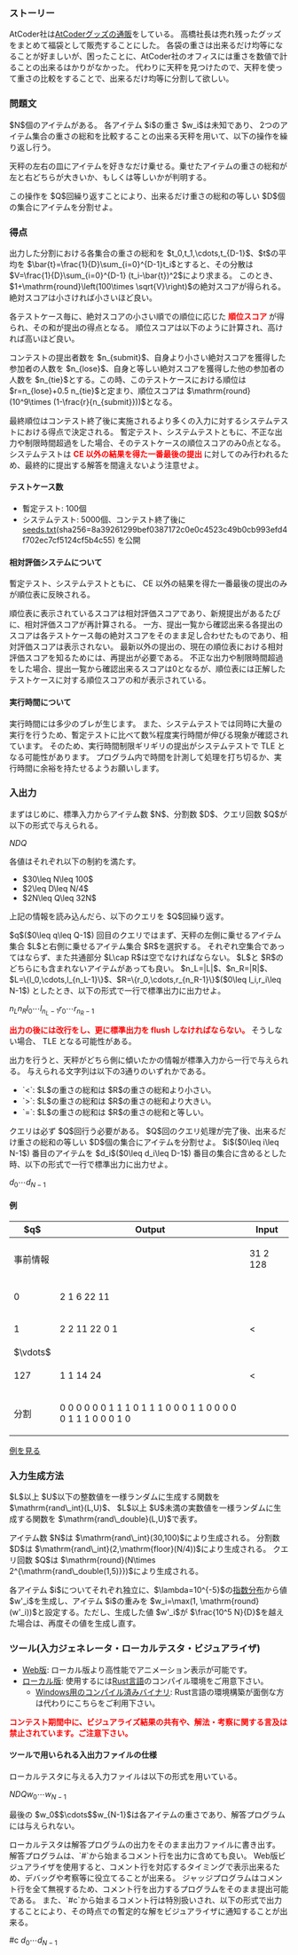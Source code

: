 
<div>

<span>

<span>

<div>

<section>

### **ストーリー**

<p>
AtCoder社は<a href="https://suzuri.jp/AtCoder">AtCoderグッズの通販</a>をしている。
高橋社長は売れ残ったグッズをまとめて福袋として販売することにした。
各袋の重さは出来るだけ均等になることが好ましいが、困ったことに、AtCoder社のオフィスには重さを数値で計ることの出来るはかりがなかった。
代わりに天秤を見つけたので、天秤を使って重さの比較をすることで、出来るだけ均等に分割して欲しい。
</p>

</section>

</div>

<div>

<section>

### **問題文**

<p>
$N$個のアイテムがある。
各アイテム $i$の重さ $w_i$は未知であり、
2つのアイテム集合の重さの総和を比較することの出来る天秤を用いて、以下の操作を繰り返し行う。
</p>

<p>
天秤の左右の皿にアイテムを好きなだけ乗せる。乗せたアイテムの重さの総和が左と右どちらが大きいか、もしくは等しいかが判明する。
</p>

<p>
この操作を $Q$回繰り返すことにより、出来るだけ重さの総和の等しい $D$個の集合にアイテムを分割せよ。
</p>

</section>

</div>

<div>

<section>

### **得点**

<p>
出力した分割における各集合の重さの総和を $t_0,t_1,\cdots,t_{D-1}$、$t$の平均を $\bar{t}=\frac{1}{D}\sum_{i=0}^{D-1}t_i$とすると、その分散は
$V=\frac{1}{D}\sum_{i=0}^{D-1} (t_i-\bar{t})^2$により求まる。
このとき、$1+\mathrm{round}\left(100\times \sqrt{V}\right)$の絶対スコアが得られる。
絶対スコアは小さければ小さいほど良い。
</p>

<p>
各テストケース毎に、絶対スコアの小さい順での順位に応じた
<font color="red">
<strong>
順位スコア
</strong>
</font>
が得られ、その和が提出の得点となる。
順位スコアは以下のように計算され、高ければ高いほど良い。
</p>

<p>
コンテストの提出者数を $n_{submit}$、自身より小さい絶対スコアを獲得した参加者の人数を $n_{lose}$、自身と等しい絶対スコアを獲得した他の参加者の人数を $n_{tie}$とする。この時、このテストケースにおける順位は $r=n_{lose}+0.5 n_{tie}$と定まり、順位スコアは $\mathrm{round}(10^9\times (1-\frac{r}{n_{submit}}))$となる。
</p>

<p>
最終順位はコンテスト終了後に実施されるより多くの入力に対するシステムテストにおける得点で決定される。
暫定テスト、システムテストともに、不正な出力や制限時間超過をした場合、そのテストケースの順位スコアのみ0点となる。
システムテストは
<font color="red">
<strong>

<span>
CE
</span>
以外の結果を得た一番最後の提出
</strong>
</font>
に対してのみ行われるため、最終的に提出する解答を間違えないよう注意せよ。
</p>

#### **テストケース数**

<ul>

<li>
暫定テスト: 100個
</li>

<li>
システムテスト: 5000個、コンテスト終了後に <a href="https://img.atcoder.jp/ahc025/seeds.txt">seeds.txt</a>(sha256=8a39261299bef0387172c0e0c4523c49b0cb993efd4f702ec7cf5124cf5b4c55) を公開
</li>

</ul>

#### **相対評価システムについて**

<p>
暫定テスト、システムテストともに、
<span>
CE
</span>
以外の結果を得た一番最後の提出のみが順位表に反映される。
</p>

<p>
順位表に表示されているスコアは相対評価スコアであり、新規提出があるたびに、相対評価スコアが再計算される。
一方、提出一覧から確認出来る各提出のスコアは各テストケース毎の絶対スコアをそのまま足し合わせたものであり、相対評価スコアは表示されない。
最新以外の提出の、現在の順位表における相対評価スコアを知るためには、再提出が必要である。
不正な出力や制限時間超過をした場合、提出一覧から確認出来るスコアは0となるが、順位表には正解したテストケースに対する順位スコアの和が表示されている。
</p>

#### **実行時間について**

<p>
実行時間には多少のブレが生じます。
また、システムテストでは同時に大量の実行を行うため、暫定テストに比べて数%程度実行時間が伸びる現象が確認されています。
そのため、実行時間制限ギリギリの提出がシステムテストで
<span>
TLE
</span>
となる可能性があります。
プログラム内で時間を計測して処理を打ち切るか、実行時間に余裕を持たせるようお願いします。
</p>

</section>

</div>

<div>

<section>

### **入出力**

<p>
まずはじめに、標準入力からアイテム数 $N$、分割数 $D$、クエリ回数 $Q$が以下の形式で与えられる。
</p>

<div>

$N$$D$$Q$
</div>

<p>
各値はそれぞれ以下の制約を満たす。
</p>

<ul>

<li>
$30\leq N\leq 100$
</li>

<li>
$2\leq D\leq N/4$
</li>

<li>
$2N\leq Q\leq 32N$
</li>

</ul>

<p>
上記の情報を読み込んだら、以下のクエリを $Q$回繰り返す。
</p>

<p>
$q$($0\leq q\leq Q-1$) 回目のクエリではまず、天秤の左側に乗せるアイテム集合 $L$と右側に乗せるアイテム集合 $R$を選択する。
それぞれ空集合であってはならず、また共通部分 $L\cap R$は空でなければならない。
$L$と $R$のどちらにも含まれないアイテムがあっても良い。
$n_L=|L|$、$n_R=|R|$、$L=\{l_0,\cdots,l_{n_L-1}\}$、$R=\{r_0,\cdots,r_{n_R-1}\}$($0\leq l_i,r_i\leq N-1$) としたとき、以下の形式で一行で標準出力に出力せよ。
</p>

<div>

$n_L$$n_R$$l_0$$\cdots$$l_{n_L-1}$$r_0$$\cdots$$r_{n_R-1}$
</div>

<p>

<font color="red">
<strong>
出力の後には改行をし、更に標準出力を flush しなければならない。
</strong>
</font>
そうしない場合、
<span>
TLE
</span>
となる可能性がある。
</p>

<p>
出力を行うと、天秤がどちら側に傾いたかの情報が標準入力から一行で与えられる。
与えられる文字列は以下の3通りのいずれかである。
</p>

<ul>

<li>
`<`: $L$の重さの総和は $R$の重さの総和より小さい。
</li>

<li>
`>`: $L$の重さの総和は $R$の重さの総和より大きい。
</li>

<li>
`=`: $L$の重さの総和は $R$の重さの総和と等しい。
</li>

</ul>

<p>
クエリは必ず $Q$回行う必要がある。
$Q$回のクエリ処理が完了後、出来るだけ重さの総和の等しい $D$個の集合にアイテムを分割せよ。
$i$($0\leq i\leq N-1$) 番目のアイテムを $d_i$($0\leq d_i\leq D-1$) 番目の集合に含めるとした時、以下の形式で一行で標準出力に出力せよ。
</p>

<div>

$d_0$$\cdots$$d_{N-1}$
</div>

#### **例**

<table>

<thead>

<tr>

<th>
$q$
</th>

<th>
Output
</th>

<th>
Input
</th>

</tr>

</thead>

<tbody>

<tr>

<td>
事前情報
</td>

<td>

</td>

<td>

<div>

31 2 128
</div>

</td>

</tr>

<tr>

<td>
0
</td>

<td>

<div>

2 1 6 22 11
</div>

</td>

<td>

<div>

>
</div>

</td>

</tr>

<tr>

<td>
1
</td>

<td>

<div>

2 2 11 22 0 1
</div>

</td>

<td>

<div>

<
</div>

</td>

</tr>

<tr>

<td>
$\vdots$
</td>

<td>

</td>

<td>

</td>

</tr>

<tr>

<td>
127
</td>

<td>

<div>

1 1 14 24
</div>

</td>

<td>

<div>

<
</div>

</td>

</tr>

<tr>

<td>
分割
</td>

<td>

<div>

0 0 0 0 0 0 1 1 1 0 1 1 1 0 0 0 1 1 0 0 0 0 0 1 1 1 0 0 0 1 0
</div>

</td>

<td>

</td>

</tr>

</tbody>

</table>

<p>
<a href="https://img.atcoder.jp/ahc025/tNvZmDfV.html?lang=ja&seed=0&output=sample">例を見る</a>
</p>

</section>

</div>

<div>

<section>

### **入力生成方法**

<p>
$L$以上 $U$以下の整数値を一様ランダムに生成する関数を $\mathrm{rand\_int}(L,U)$、
$L$以上 $U$未満の実数値を一様ランダムに生成する関数を $\mathrm{rand\_double}(L,U)$で表す。
</p>

<p>
アイテム数 $N$は $\mathrm{rand\_int}(30,100)$により生成される。
分割数 $D$は $\mathrm{rand\_int}(2,\mathrm{floor}(N/4))$により生成される。
クエリ回数 $Q$は $\mathrm{round}(N\times 2^{\mathrm{rand\_double(1,5)}})$により生成される。
</p>

<p>
各アイテム $i$についてそれぞれ独立に、$\lambda=10^{-5}$の<a href="https://ja.wikipedia.org/wiki/%E6%8C%87%E6%95%B0%E5%88%86%E5%B8%83">指数分布</a>から値 $w'_i$を生成し、アイテム $i$の重みを $w_i=\max(1, \mathrm{round}(w'_i))$と設定する。ただし、生成した値 $w'_i$が $\frac{10^5 N}{D}$を越えた場合は、再度その値を生成し直す。
</p>

</section>

</div>

<div>

<section>

### **ツール(入力ジェネレータ・ローカルテスタ・ビジュアライザ)**

<ul>

<li>
<a href="https://img.atcoder.jp/ahc025/tNvZmDfV.html?lang=ja">Web版</a>: ローカル版より高性能でアニメーション表示が可能です。
</li>

<li>
<a href="https://img.atcoder.jp/ahc025/tNvZmDfV.zip">ローカル版</a>: 使用するには<a href="https://www.rust-lang.org/ja">Rust言語</a>のコンパイル環境をご用意下さい。
<ul>

<li>
<a href="https://img.atcoder.jp/ahc025/tNvZmDfV_windows.zip">Windows用のコンパイル済みバイナリ</a>: Rust言語の環境構築が面倒な方は代わりにこちらをご利用下さい。
</li>

</ul>

</li>

</ul>

<p>

<font color="red">
<b>
コンテスト期間中に、ビジュアライズ結果の共有や、解法・考察に関する言及は禁止されています。ご注意下さい。
</b>
</font>

</p>

#### **ツールで用いられる入出力ファイルの仕様**

<p>
ローカルテスタに与える入力ファイルは以下の形式を用いている。
</p>

<div>

$N$$D$$Q$$w_0$$\cdots$$w_{N-1}$
</div>

<p>
最後の $w_0$$\cdots$$w_{N-1}$は各アイテムの重さであり、解答プログラムには与えられない。
</p>

<p>
ローカルテスタは解答プログラムの出力をそのまま出力ファイルに書き出す。
解答プログラムは、`#`から始まるコメント行を出力に含めても良い。 Web版ビジュアライザを使用すると、コメント行を対応するタイミングで表示出来るため、デバッグや考察等に役立てることが出来る。 ジャッジプログラムはコメント行を全て無視するため、コメント行を出力するプログラムをそのまま提出可能である。
また、`#c`から始まるコメント行は特別扱いされ、以下の形式で出力することにより、その時点での暫定的な解をビジュアライザに通知することが出来る。
</p>

<div>

#c $d_0$$\cdots$$d_{N-1}$
</div>

</section>

</div>

</span>

</span>

</div>
